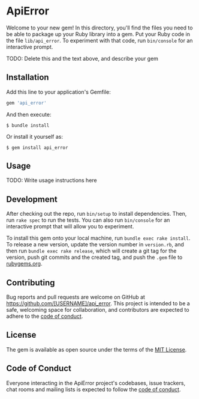 # ApiError

Welcome to your new gem! In this directory, you'll find the files you need to be able to package up your Ruby library into a gem. Put your Ruby code in the file `lib/api_error`. To experiment with that code, run `bin/console` for an interactive prompt.

TODO: Delete this and the text above, and describe your gem

## Installation

Add this line to your application's Gemfile:

```ruby
gem 'api_error'
```

And then execute:

    $ bundle install

Or install it yourself as:

    $ gem install api_error

## Usage

TODO: Write usage instructions here

## Development

After checking out the repo, run `bin/setup` to install dependencies. Then, run `rake spec` to run the tests. You can also run `bin/console` for an interactive prompt that will allow you to experiment.

To install this gem onto your local machine, run `bundle exec rake install`. To release a new version, update the version number in `version.rb`, and then run `bundle exec rake release`, which will create a git tag for the version, push git commits and the created tag, and push the `.gem` file to [rubygems.org](https://rubygems.org).

## Contributing

Bug reports and pull requests are welcome on GitHub at https://github.com/[USERNAME]/api_error. This project is intended to be a safe, welcoming space for collaboration, and contributors are expected to adhere to the [code of conduct](https://github.com/[USERNAME]/api_error/blob/master/CODE_OF_CONDUCT.md).

## License

The gem is available as open source under the terms of the [MIT License](https://opensource.org/licenses/MIT).

## Code of Conduct

Everyone interacting in the ApiError project's codebases, issue trackers, chat rooms and mailing lists is expected to follow the [code of conduct](https://github.com/[USERNAME]/api_error/blob/master/CODE_OF_CONDUCT.md).
